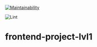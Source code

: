 [![Maintainability](https://api.codeclimate.com/v1/badges/a99a88d28ad37a79dbf6/maintainability)](https://codeclimate.com/github/codeclimate/codeclimate/maintainability)

![Lint](https://github.com/inferal73/frontend-project-lvl1/workflows/make-master/badge.svg)

# frontend-project-lvl1
